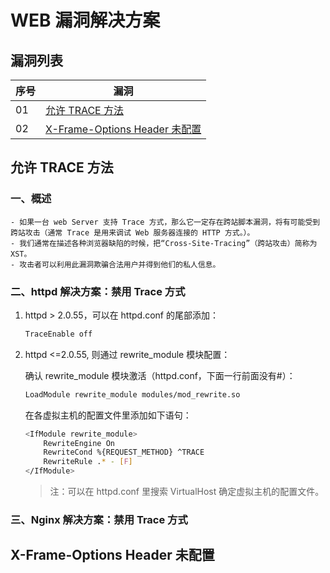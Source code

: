 # WEB 漏洞解决方案

## 漏洞列表

| 序号 | 漏洞                                 |
| ---- | ------------------------------------ |
| 01   | [允许 TRACE 方法](#01)               |
| 02   | [X-Frame-Options Header 未配置](#02) |

## <span id="01">允许 TRACE 方法</span>

### 一、概述

```text
- 如果一台 web Server 支持 Trace 方式，那么它一定存在跨站脚本漏洞，将有可能受到跨站攻击（通常 Trace 是用来调试 Web 服务器连接的 HTTP 方式。）。
- 我们通常在描述各种浏览器缺陷的时候，把“Cross-Site-Tracing”（跨站攻击）简称为XST。
- 攻击者可以利用此漏洞欺骗合法用户并得到他们的私人信息。
```

### 二、httpd 解决方案：禁用 Trace 方式

1. httpd > 2.0.55，可以在 httpd.conf 的尾部添加：

   ```sh
   TraceEnable off
   ```

2. httpd <=2.0.55, 则通过 rewrite_module 模块配置：

   确认 rewrite_module 模块激活（httpd.conf，下面一行前面没有#）：

   ```sh
   LoadModule rewrite_module modules/mod_rewrite.so
   ```

   在各虚拟主机的配置文件里添加如下语句：

   ```sh
   <IfModule rewrite_module>
       RewriteEngine On
       RewriteCond %{REQUEST_METHOD} ^TRACE
       RewriteRule .* - [F]
   </IfModule>
   ```

   > 注：可以在 httpd.conf 里搜索 VirtualHost 确定虚拟主机的配置文件。

### 三、Nginx 解决方案：禁用 Trace 方式

## <span id="02">X-Frame-Options Header 未配置</span>
